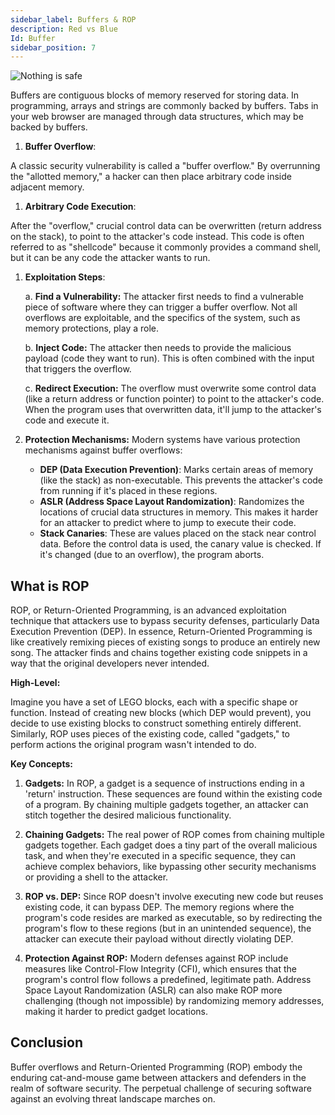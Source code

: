 ```yaml
---
sidebar_label: Buffers & ROP
description: Red vs Blue
Id: Buffer
sidebar_position: 7
---
```


![Nothing is safe](/img/buffer.png)


Buffers are contiguous blocks of memory reserved for storing data. In programming, arrays and strings are commonly backed by buffers. Tabs in your web browser are managed through data structures, which may be backed by buffers.

1. **Buffer Overflow**:

A classic security vulnerability is called a "buffer overflow." By overrunning the "allotted memory," a hacker can then place arbitrary code inside adjacent memory.

1. **Arbitrary Code Execution**:

After the "overflow," crucial control data can be overwritten (return address on the stack), to point to the attacker's code instead. This code is often referred to as "shellcode" because it commonly provides a command shell, but it can be any code the attacker wants to run.

1. **Exploitation Steps**:
    
    a. **Find a Vulnerability:** The attacker first needs to find a vulnerable piece of software where they can trigger a buffer overflow. Not all overflows are exploitable, and the specifics of the system, such as memory protections, play a role.
    
    b. **Inject Code:** The attacker then needs to provide the malicious payload (code they want to run). This is often combined with the input that triggers the overflow.
    
    c. **Redirect Execution:** The overflow must overwrite some control data (like a return address or function pointer) to point to the attacker's code. When the program uses that overwritten data, it'll jump to the attacker's code and execute it.
    
2. **Protection Mechanisms:** Modern systems have various protection mechanisms against buffer overflows:
    - **DEP (Data Execution Prevention)**: Marks certain areas of memory (like the stack) as non-executable. This prevents the attacker's code from running if it's placed in these regions.
    - **ASLR (Address Space Layout Randomization)**: Randomizes the locations of crucial data structures in memory. This makes it harder for an attacker to predict where to jump to execute their code.
    - **Stack Canaries**: These are values placed on the stack near control data. Before the control data is used, the canary value is checked. If it's changed (due to an overflow), the program aborts.

## What is ROP

ROP, or Return-Oriented Programming, is an advanced exploitation technique that attackers use to bypass security defenses, particularly Data Execution Prevention (DEP). In essence, Return-Oriented Programming is like creatively remixing pieces of existing songs to produce an entirely new song. The attacker finds and chains together existing code snippets in a way that the original developers never intended.

**High-Level:**

Imagine you have a set of LEGO blocks, each with a specific shape or function. Instead of creating new blocks (which DEP would prevent), you decide to use existing blocks to construct something entirely different. Similarly, ROP uses pieces of the existing code, called "gadgets," to perform actions the original program wasn't intended to do.

**Key Concepts:**

1. **Gadgets:** In ROP, a gadget is a sequence of instructions ending in a 'return' instruction. These sequences are found within the existing code of a program. By chaining multiple gadgets together, an attacker can stitch together the desired malicious functionality.

2. **Chaining Gadgets:** The real power of ROP comes from chaining multiple gadgets together. Each gadget does a tiny part of the overall malicious task, and when they're executed in a specific sequence, they can achieve complex behaviors, like bypassing other security mechanisms or providing a shell to the attacker.

3. **ROP vs. DEP:** Since ROP doesn't involve executing new code but reuses existing code, it can bypass DEP. The memory regions where the program's code resides are marked as executable, so by redirecting the program's flow to these regions (but in an unintended sequence), the attacker can execute their payload without directly violating DEP.

4. **Protection Against ROP:** Modern defenses against ROP include measures like Control-Flow Integrity (CFI), which ensures that the program's control flow follows a predefined, legitimate path. Address Space Layout Randomization (ASLR) can also make ROP more challenging (though not impossible) by randomizing memory addresses, making it harder to predict gadget locations.

## Conclusion

Buffer overflows and Return-Oriented Programming (ROP) embody the enduring cat-and-mouse game between attackers and defenders in the realm of software security. The perpetual challenge of securing software against an evolving threat landscape marches on. 